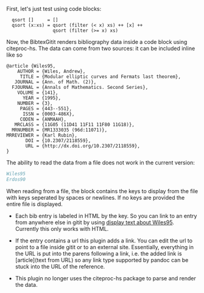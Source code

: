 First, let's just test using code blocks:

~~~ {.haskell .numberLines}
  qsort []     = []
  qsort (x:xs) = qsort (filter (< x) xs) ++ [x] ++
                 qsort (filter (>= x) xs) 
~~~

Now, the BibtexGitit renders bibliography data inside a code block using citeproc-hs.
  The data can come from two sources:  it can be included inline
  like so

~~~ {.bib}
@article {Wiles95,
    AUTHOR = {Wiles, Andrew},
     TITLE = {Modular elliptic curves and Fermats last theorem},
   JOURNAL = {Ann. of Math. (2)},
  FJOURNAL = {Annals of Mathematics. Second Series},
    VOLUME = {141},
      YEAR = {1995},
    NUMBER = {3},
     PAGES = {443--551},
      ISSN = {0003-486X},
     CODEN = {ANMAAH},
   MRCLASS = {11G05 (11D41 11F11 11F80 11G18)},
  MRNUMBER = {MR1333035 (96d:11071)},
MRREVIEWER = {Karl Rubin},
       DOI = {10.2307/2118559},
       URL = {http://dx.doi.org/10.2307/2118559},
}
~~~

The ability to read the data from a file does not work in the current version:

~~~ {.bib file="testbibtex2"}
Wiles95
Erdos90
~~~

  When reading from a file, the block contains the keys to display from the file
  with keys seperated by spaces or newlines.  If no keys are provided the entire
  file is displayed.

* Each bib entry is labeled in HTML by the key.  So you can link to an entry
  from anywhere else in gitit by using [display text about Wiles95](bibtex_test#Wiles95).  Currently
  this only works with HTML.

* If the entry contains a url this plugin adds a link.  You can edit the url
  to point to a file inside gitit or to an external site.  Essentially, everything
  in the URL is put into the parens following a link, i.e. the added link is
  [article](text from URL) so any link type supported by pandoc can be stuck
  into the URL of the reference.

* This plugin no longer uses the citeproc-hs package to parse and render the data. 

